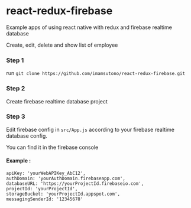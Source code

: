 # react-redux-firebase
Example apps of using react native with redux and firebase realtime database

Create, edit, delete and show list of employee

### Step 1
run `git clone https://github.com/imamsutono/react-redux-firebase.git`

### Step 2
Create firebase realtime database project

### Step 3
Edit firebase config in `src/App.js` according to your firebase realtime database config.

You can find it in the firebase console

#### Example :
```
apiKey: 'yourWebAPIKey_AbC12',
authDomain: 'yourAuthDomain.firebaseapp.com',
databaseURL: 'https://yourProjectId.firebaseio.com',
projectId: 'yourProjectId',
storageBucket: 'yourProjectId.appspot.com',
messagingSenderId: '12345678'
```